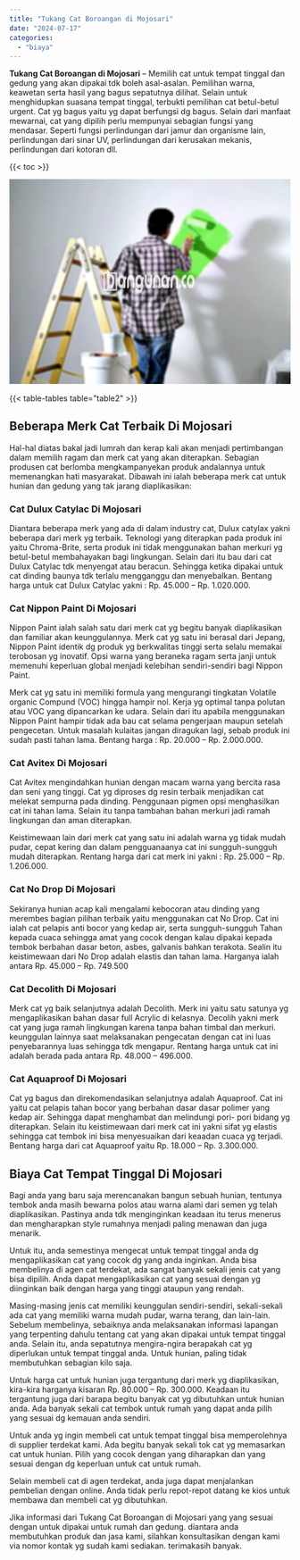 ```yaml
---
title: "Tukang Cat Boroangan di Mojosari"
date: "2024-07-17"
categories: 
  - "biaya"
---
```


**Tukang Cat Boroangan di Mojosari** – Memilih cat untuk tempat tinggal dan gedung yang akan dipakai tdk boleh asal-asalan. Pemilihan warna, keawetan serta hasil yang bagus sepatutnya dilihat. Selain untuk menghidupkan suasana tempat tinggal, terbukti pemilihan cat betul-betul urgent. Cat yg bagus yaitu yg dapat berfungsi dg bagus. Selain dari manfaat mewarnai, cat yang dipilih perlu mempunyai sebagian fungsi yang mendasar. Seperti fungsi perlindungan dari jamur dan organisme lain, perlindungan dari sinar UV, perlindungan dari kerusakan mekanis, perlindungan dari kotoran dll.

{{< toc >}}

![](/images/jasa-cat-murah01.png)

{{< table-tables table="table2" >}}

## Beberapa Merk Cat Terbaik Di Mojosari

Hal-hal diatas bakal jadi lumrah dan kerap kali akan menjadi pertimbangan dalam memilih ragam dan merk cat yang akan diterapkan. Sebagian produsen cat berlomba mengkampanyekan produk andalannya untuk memenangkan hati masyarakat. Dibawah ini ialah beberapa merk cat untuk hunian dan gedung yang tak jarang diaplikasikan:

### Cat Dulux Catylac Di Mojosari

Diantara beberapa merk yang ada di dalam industry cat, Dulux catylax yakni beberapa dari merk yg terbaik. Teknologi yang diterapkan pada produk ini yaitu Chroma-Brite, serta produk ini tidak menggunakan bahan merkuri yg betul-betul membahayakan bagi lingkungan. Selain dari itu bau dari cat Dulux Catylac tdk menyengat atau beracun. Sehingga ketika dipakai untuk cat dinding baunya tdk terlalu mengganggu dan menyebalkan. Bentang harga untuk cat Dulux Catylac yakni : Rp. 45.000 – Rp. 1.020.000.

### Cat Nippon Paint Di Mojosari

Nippon Paint ialah salah satu dari merk cat yg begitu banyak diaplikasikan dan familiar akan keunggulannya. Merk cat yg satu ini berasal dari Jepang, Nippon Paint identik dg produk yg berkwalitas tinggi serta selalu memakai terobosan yg inovatif. Opsi warna yang beraneka ragam serta janji untuk memenuhi keperluan global menjadi kelebihan sendiri-sendiri bagi Nippon Paint.

Merk cat yg satu ini memiliki formula yang mengurangi tingkatan Volatile organic Compund (VOC) hingga hampir nol. Kerja yg optimal tanpa polutan atau VOC yang dipancarkan ke udara. Selain dari itu apabila menggunakan Nippon Paint hampir tidak ada bau cat selama pengerjaan maupun setelah pengecetan. Untuk masalah kulaitas jangan diragukan lagi, sebab produk ini sudah pasti tahan lama. Bentang harga : Rp. 20.000 – Rp. 2.000.000.

### Cat Avitex Di Mojosari

Cat Avitex mengindahkan hunian dengan macam warna yang bercita rasa dan seni yang tinggi. Cat yg diproses dg resin terbaik menjadikan cat melekat sempurna pada dinding. Penggunaan pigmen opsi menghasilkan cat ini tahan lama. Selain itu tanpa tambahan bahan merkuri jadi ramah lingkungan dan aman diterapkan.

Keistimewaan lain dari merk cat yang satu ini adalah warna yg tidak mudah pudar, cepat kering dan dalam pengguanaanya cat ini sungguh-sungguh mudah diterapkan. Rentang harga dari cat merk ini yakni : Rp. 25.000 – Rp. 1.206.000.

### Cat No Drop Di Mojosari

Sekiranya hunian acap kali mengalami kebocoran atau dinding yang merembes bagian pilihan terbaik yaitu menggunakan cat No Drop. Cat ini ialah cat pelapis anti bocor yang kedap air, serta sungguh-sungguh Tahan kepada cuaca sehingga amat yang cocok dengan kalau dipakai kepada tembok berbahan dasar beton, asbes, galvanis bahkan terakota. Sealin itu keistimewaan dari No Drop adalah elastis dan tahan lama. Harganya ialah antara Rp. 45.000 – Rp. 749.500

### Cat Decolith Di Mojosari

Merk cat yg baik selanjutnya adalah Decolith. Merk ini yaitu satu satunya yg mengaplikasikan bahan dasar full Acrylic di kelasnya. Decolih yakni merk cat yang juga ramah lingkungan karena tanpa bahan timbal dan merkuri. keunggulan lainnya saat melaksanakan pengecatan dengan cat ini luas penyebarannya luas sehingga tdk mengapur. Rentang harga untuk cat ini adalah berada pada antara Rp. 48.000 – 496.000.

### Cat Aquaproof Di Mojosari

Cat yg bagus dan direkomendasikan selanjutnya adalah Aquaproof. Cat ini yaitu cat pelapis tahan bocor yang berbahan dasar dasar polimer yang kedap air. Sehingga dapat menghambat dan melindungi pori- pori bidang yg diterapkan. Selain itu keistimewaan dari merk cat ini yakni sifat yg elastis sehingga cat tembok ini bisa menyesuaikan dari keaadan cuaca yg terjadi. Bentang harga dari cat Aquaproof yaitu Rp. 18.000 – Rp. 3.300.000.

## Biaya Cat Tempat Tinggal Di Mojosari

Bagi anda yang baru saja merencanakan bangun sebuah hunian, tentunya tembok anda masih bewarna polos atau warna alami dari semen yg telah diaplikasikan. Pastinya anda tdk menginginkan keadaan itu terus menerus dan mengharapkan style rumahnya menjadi paling menawan dan juga menarik.

Untuk itu, anda semestinya mengecat untuk tempat tinggal anda dg mengaplikasikan cat yang cocok dg yang anda inginkan. Anda bisa membelinya di agen cat terdekat, ada sangat banyak sekali jenis cat yang bisa dipilih. Anda dapat mengaplikasikan cat yang sesuai dengan yg diinginkan baik dengan harga yang tinggi ataupun yang rendah.

Masing-masing jenis cat memiliki keunggulan sendiri-sendiri, sekali-sekali ada cat yang memiliki warna mudah pudar, warna terang, dan lain-lain. Sebelum membelinya, sebaiknya anda melaksanakan informasi lapangan yang terpenting dahulu tentang cat yang akan dipakai untuk tempat tinggal anda. Selain itu, anda sepatutnya mengira-ngira berapakah cat yg diperlukan untuk tempat tinggal anda. Untuk hunian, paling tidak membutuhkan sebagian kilo saja.

Untuk harga cat untuk hunian juga tergantung dari merk yg diaplikasikan, kira-kira harganya kisaran Rp. 80.000 – Rp. 300.000. Keadaan itu tergantung juga dari barapa begitu banyak cat yg dibutuhkan untuk hunian anda. Ada banyak sekali cat tembok untuk rumah yang dapat anda pilih yang sesuai dg kemauan anda sendiri.

Untuk anda yg ingin membeli cat untuk tempat tinggal bisa memperolehnya di supplier terdekat kami. Ada begitu banyak sekali tok cat yg memasarkan cat untuk hunian. Pilih yang cocok dengan yang diharapkan dan yang sesuai dengan dg keperluan untuk cat untuk rumah.

Selain membeli cat di agen terdekat, anda juga dapat menjalankan pembelian dengan online. Anda tidak perlu repot-repot datang ke kios untuk membawa dan membeli cat yg dibutuhkan.

Jika informasi dari Tukang Cat Boroangan di Mojosari yang yang sesuai dengan untuk dipakai untuk rumah dan gedung. diantara anda membutuhkan produk dan jasa kami, silahkan konsultasikan dengan kami via nomor kontak yg sudah kami sediakan. terimakasih banyak.
